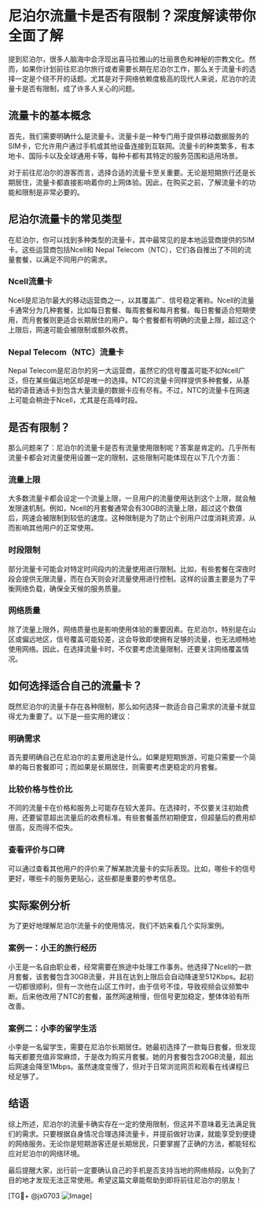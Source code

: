 # 尼泊尔流量卡是否有限制？深度解读带你全面了解

提到尼泊尔，很多人脑海中会浮现出喜马拉雅山的壮丽景色和神秘的宗教文化。然而，如果你计划前往尼泊尔旅行或者需要长期在尼泊尔工作，那么关于流量卡的选择一定是个绕不开的话题。尤其是对于网络依赖度极高的现代人来说，尼泊尔的流量卡是否有限制，成了许多人关心的问题。

## 流量卡的基本概念

首先，我们需要明确什么是流量卡。流量卡是一种专门用于提供移动数据服务的SIM卡，它允许用户通过手机或其他设备连接到互联网。流量卡的种类繁多，有本地卡、国际卡以及全球通用卡等，每种卡都有其特定的服务范围和适用场景。

对于前往尼泊尔的游客而言，选择合适的流量卡至关重要。无论是短期旅行还是长期居住，流量卡都直接影响着你的上网体验。因此，在购买之前，了解流量卡的功能和限制是非常必要的。

## 尼泊尔流量卡的常见类型

在尼泊尔，你可以找到多种类型的流量卡，其中最常见的是本地运营商提供的SIM卡。这些运营商包括Ncell和 Nepal Telecom（NTC），它们各自推出了不同的流量套餐，以满足不同用户的需求。

### Ncell流量卡

Ncell是尼泊尔最大的移动运营商之一，以其覆盖广、信号稳定著称。Ncell的流量卡通常分为几种套餐，比如每日套餐、每周套餐和每月套餐。每日套餐适合短期使用，而月套餐则更适合长期居住的用户。每个套餐都有明确的流量上限，超过这个上限后，网速可能会被限制或额外收费。

### Nepal Telecom（NTC）流量卡

Nepal Telecom是尼泊尔的另一大运营商，虽然它的信号覆盖可能不如Ncell广泛，但在某些偏远地区却是唯一的选择。NTC的流量卡同样提供多种套餐，从基础的语音通话卡到包含大量流量的数据卡应有尽有。不过，NTC的流量卡在网速上可能会稍逊于Ncell，尤其是在高峰时段。

## 是否有限制？

那么问题来了：尼泊尔的流量卡是否有流量使用限制呢？答案是肯定的。几乎所有流量卡都会对流量使用设置一定的限制，这些限制可能体现在以下几个方面：

### 流量上限

大多数流量卡都会设定一个流量上限，一旦用户的流量使用达到这个上限，就会触发限速机制。例如，Ncell的月套餐通常会有30GB的流量上限，超过这个数值后，网速会被限制到较低的速度。这种限制是为了防止个别用户过度消耗资源，从而影响其他用户的正常使用。

### 时段限制

部分流量卡可能会对特定时间段内的流量使用进行限制。比如，有些套餐在深夜时段会提供无限流量，而在白天则会对流量使用进行控制。这样的设置主要是为了平衡网络负载，确保全天候的服务质量。

### 网络质量

除了流量上限外，网络质量也是影响使用体验的重要因素。在尼泊尔，特别是在山区或偏远地区，信号覆盖可能较差，这会导致即使拥有足够的流量，也无法顺畅地使用网络。因此，在选择流量卡时，不仅要考虑流量限制，还要关注网络覆盖情况。

## 如何选择适合自己的流量卡？

既然尼泊尔的流量卡存在各种限制，那么如何选择一款适合自己需求的流量卡就显得尤为重要了。以下是一些实用的建议：

### 明确需求

首先要明确自己在尼泊尔的主要用途是什么。如果是短期旅游，可能只需要一个简单的每日套餐即可；而如果是长期居住，则需要考虑更稳定的月套餐。

### 比较价格与性价比

不同的流量卡在价格和服务上可能存在较大差异。在选择时，不仅要关注初始费用，还要留意超出流量后的收费标准。有些套餐虽然初期便宜，但超量后的费用却很高，反而得不偿失。

### 查看评价与口碑

可以通过查看其他用户的评价来了解某款流量卡的实际表现。比如，哪些卡的信号更好，哪些卡的服务更贴心，这些都是重要的参考信息。

## 实际案例分析

为了更好地理解尼泊尔流量卡的使用情况，我们不妨来看几个实际案例。

### 案例一：小王的旅行经历

小王是一名自由职业者，经常需要在旅途中处理工作事务。他选择了Ncell的一款月套餐，该套餐包含30GB流量，并且在达到上限后会自动降速至512Kbps。起初一切都很顺利，但有一次他在山区工作时，由于信号不佳，导致视频会议频繁中断。后来他改用了NTC的套餐，虽然网速稍慢，但信号更加稳定，整体体验有所改善。

### 案例二：小李的留学生活

小李是一名留学生，需要在尼泊尔长期居住。她最初选择了一款每日套餐，但发现每天都要充值非常麻烦，于是改为购买月套餐。她的月套餐包含20GB流量，超出后网速会降至1Mbps。虽然速度变慢了，但对于日常浏览网页和观看在线课程已经足够了。

## 结语

综上所述，尼泊尔的流量卡确实存在一定的使用限制，但这并不意味着无法满足我们的需求。只要根据自身情况合理选择流量卡，并提前做好功课，就能享受到便捷的网络服务。无论你是短期游客还是长期居民，只要掌握了正确的方法，都能轻松应对尼泊尔的网络环境。

最后提醒大家，出行前一定要确认自己的手机是否支持当地的网络频段，以免到了目的地才发现无法正常使用。希望这篇文章能帮助到即将前往尼泊尔的朋友！

[TG💪+ @jx0703 ![Image](https://github.com/user-attachments/assets/dbca1d08-cadb-493c-b0ec-ad6f7a83f270)]